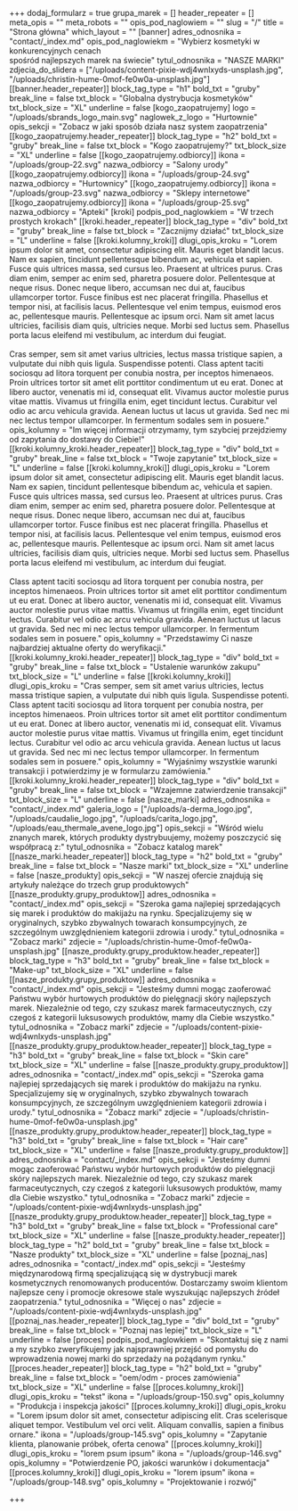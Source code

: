 +++
dodaj_formularz = true
grupa_marek = []
header_repeater = []
meta_opis = ""
meta_robots = ""
opis_pod_naglowiem = ""
slug = "/"
title = "Strona główna"
which_layout = ""
[banner]
adres_odnosnika = "contact/_index.md"
opis_pod_naglowiekm = "Wybierz kosmetyki w konkurencyjnych cenach<br>spośród najlepszych marek na świecie"
tytul_odnosnika = "NASZE MARKI"
zdjecia_do_slidera = ["/uploads/content-pixie-wdj4wnlxyds-unsplash.jpg", "/uploads/christin-hume-0mof-fe0w0a-unsplash.jpg"]
[[banner.header_repeater]]
block_tag_type = "h1"
bold_txt = "gruby"
break_line = false
txt_block = "Globalna dystrybucja kosmetyków"
txt_block_size = "XL"
underline = false
[kogo_zaopatrujemy]
logo = "/uploads/sbrands_logo_main.svg"
naglowek_z_logo = "Hurtownie"
opis_sekcji = "Zobacz w jaki sposób działa nasz system zaopatrzenia"
[[kogo_zaopatrujemy.header_repeater]]
block_tag_type = "h2"
bold_txt = "gruby"
break_line = false
txt_block = "Kogo zaopatrujemy?"
txt_block_size = "XL"
underline = false
[[kogo_zaopatrujemy.odbiorcy]]
ikona = "/uploads/group-22.svg"
nazwa_odbiorcy = "Salony urody"
[[kogo_zaopatrujemy.odbiorcy]]
ikona = "/uploads/group-24.svg"
nazwa_odbiorcy = "Hurtownicy"
[[kogo_zaopatrujemy.odbiorcy]]
ikona = "/uploads/group-23.svg"
nazwa_odbiorcy = "Sklepy internetowe"
[[kogo_zaopatrujemy.odbiorcy]]
ikona = "/uploads/group-25.svg"
nazwa_odbiorcy = "Apteki"
[kroki]
podpis_pod_naglowkiem = "W trzech prostych krokach"
[[kroki.header_repeater]]
block_tag_type = "div"
bold_txt = "gruby"
break_line = false
txt_block = "Zacznijmy działać"
txt_block_size = "L"
underline = false
[[kroki.kolumny_kroki]]
dlugi_opis_kroku = "Lorem ipsum dolor sit amet, consectetur adipiscing elit. Mauris eget blandit lacus. Nam ex sapien, tincidunt pellentesque bibendum ac, vehicula et sapien. Fusce quis ultrices massa, sed cursus leo. Praesent at ultrices purus. Cras diam enim, semper ac enim sed, pharetra posuere dolor. Pellentesque at neque risus. Donec neque libero, accumsan nec dui at, faucibus ullamcorper tortor. Fusce finibus est nec placerat fringilla. Phasellus et tempor nisi, at facilisis lacus. Pellentesque vel enim tempus, euismod eros ac, pellentesque mauris. Pellentesque ac ipsum orci. Nam sit amet lacus ultricies, facilisis diam quis, ultricies neque. Morbi sed luctus sem. Phasellus porta lacus eleifend mi vestibulum, ac interdum dui feugiat. <br><br>Cras semper, sem sit amet varius ultricies, lectus massa tristique sapien, a vulputate dui nibh quis ligula. Suspendisse potenti. Class aptent taciti sociosqu ad litora torquent per conubia nostra, per inceptos himenaeos. Proin ultrices tortor sit amet elit porttitor condimentum ut eu erat. Donec at libero auctor, venenatis mi id, consequat elit. Vivamus auctor molestie purus vitae mattis. Vivamus ut fringilla enim, eget tincidunt lectus. Curabitur vel odio ac arcu vehicula gravida. Aenean luctus ut lacus ut gravida. Sed nec mi nec lectus tempor ullamcorper. In fermentum sodales sem in posuere."
opis_kolumny = "Im więcej informacji otrzymamy, tym szybciej przejdziemy od zapytania do dostawy do Ciebie!"
[[kroki.kolumny_kroki.header_repeater]]
block_tag_type = "div"
bold_txt = "gruby"
break_line = false
txt_block = "Twoje zapytanie"
txt_block_size = "L"
underline = false
[[kroki.kolumny_kroki]]
dlugi_opis_kroku = "Lorem ipsum dolor sit amet, consectetur adipiscing elit. Mauris eget blandit lacus. Nam ex sapien, tincidunt pellentesque bibendum ac, vehicula et sapien. Fusce quis ultrices massa, sed cursus leo. Praesent at ultrices purus. Cras diam enim, semper ac enim sed, pharetra posuere dolor. Pellentesque at neque risus. Donec neque libero, accumsan nec dui at, faucibus ullamcorper tortor. Fusce finibus est nec placerat fringilla. Phasellus et tempor nisi, at facilisis lacus. Pellentesque vel enim tempus, euismod eros ac, pellentesque mauris. Pellentesque ac ipsum orci. Nam sit amet lacus ultricies, facilisis diam quis, ultricies neque. Morbi sed luctus sem. Phasellus porta lacus eleifend mi vestibulum, ac interdum dui feugiat. <br><br>Class aptent taciti sociosqu ad litora torquent per conubia nostra, per inceptos himenaeos. Proin ultrices tortor sit amet elit porttitor condimentum ut eu erat. Donec at libero auctor, venenatis mi id, consequat elit. Vivamus auctor molestie purus vitae mattis. Vivamus ut fringilla enim, eget tincidunt lectus. Curabitur vel odio ac arcu vehicula gravida. Aenean luctus ut lacus ut gravida. Sed nec mi nec lectus tempor ullamcorper. In fermentum sodales sem in posuere."
opis_kolumny = "Przedstawimy Ci nasze najbardziej aktualne oferty do weryfikacji."
[[kroki.kolumny_kroki.header_repeater]]
block_tag_type = "div"
bold_txt = "gruby"
break_line = false
txt_block = "Ustalenie warunków zakupu"
txt_block_size = "L"
underline = false
[[kroki.kolumny_kroki]]
dlugi_opis_kroku = "Cras semper, sem sit amet varius ultricies, lectus massa tristique sapien, a vulputate dui nibh quis ligula. Suspendisse potenti. Class aptent taciti sociosqu ad litora torquent per conubia nostra, per inceptos himenaeos. Proin ultrices tortor sit amet elit porttitor condimentum ut eu erat. Donec at libero auctor, venenatis mi id, consequat elit. Vivamus auctor molestie purus vitae mattis. Vivamus ut fringilla enim, eget tincidunt lectus. Curabitur vel odio ac arcu vehicula gravida. Aenean luctus ut lacus ut gravida. Sed nec mi nec lectus tempor ullamcorper. In fermentum sodales sem in posuere."
opis_kolumny = "Wyjaśnimy wszystkie warunki transakcji i potwierdzimy je w formularzu zamówienia."
[[kroki.kolumny_kroki.header_repeater]]
block_tag_type = "div"
bold_txt = "gruby"
break_line = false
txt_block = "Wzajemne zatwierdzenie transakcji"
txt_block_size = "L"
underline = false
[nasze_marki]
adres_odnosnika = "contact/_index.md"
galeria_logo = ["/uploads/a-derma_logo.jpg", "/uploads/caudalie_logo.jpg", "/uploads/carita_logo.jpg", "/uploads/eau_thermale_avene_logo.jpg"]
opis_sekcji = "Wśród wielu znanych marek, których produkty dystrybuujemy, możemy poszczycić się współpracą z:"
tytul_odnosnika = "Zobacz katalog marek"
[[nasze_marki.header_repeater]]
block_tag_type = "h2"
bold_txt = "gruby"
break_line = false
txt_block = "Nasze marki"
txt_block_size = "XL"
underline = false
[nasze_produkty]
opis_sekcji = "W naszej ofercie znajdują się artykuły należące do trzech grup produktowych"
[[nasze_produkty.grupy_produktow]]
adres_odnosnika = "contact/_index.md"
opis_sekcji = "Szeroka gama najlepiej sprzedających się marek i produktów do makijażu na rynku. Specjalizujemy się w oryginalnych, szybko zbywalnych towarach konsumpcyjnych, ze szczególnym uwzględnieniem kategorii zdrowia i urody."
tytul_odnosnika = "Zobacz marki"
zdjecie = "/uploads/christin-hume-0mof-fe0w0a-unsplash.jpg"
[[nasze_produkty.grupy_produktow.header_repeater]]
block_tag_type = "h3"
bold_txt = "gruby"
break_line = false
txt_block = "Make-up"
txt_block_size = "XL"
underline = false
[[nasze_produkty.grupy_produktow]]
adres_odnosnika = "contact/_index.md"
opis_sekcji = "Jesteśmy dumni mogąc zaoferować Państwu wybór hurtowych produktów do pielęgnacji skóry najlepszych marek. Niezależnie od tego, czy szukasz marek farmaceutycznych, czy czegoś z kategorii luksusowych produktów, mamy dla Ciebie wszystko."
tytul_odnosnika = "Zobacz marki"
zdjecie = "/uploads/content-pixie-wdj4wnlxyds-unsplash.jpg"
[[nasze_produkty.grupy_produktow.header_repeater]]
block_tag_type = "h3"
bold_txt = "gruby"
break_line = false
txt_block = "Skin care"
txt_block_size = "XL"
underline = false
[[nasze_produkty.grupy_produktow]]
adres_odnosnika = "contact/_index.md"
opis_sekcji = "Szeroka gama najlepiej sprzedających się marek i produktów do makijażu na rynku. Specjalizujemy się w oryginalnych, szybko zbywalnych towarach konsumpcyjnych, ze szczególnym uwzględnieniem kategorii zdrowia i urody."
tytul_odnosnika = "Zobacz marki"
zdjecie = "/uploads/christin-hume-0mof-fe0w0a-unsplash.jpg"
[[nasze_produkty.grupy_produktow.header_repeater]]
block_tag_type = "h3"
bold_txt = "gruby"
break_line = false
txt_block = "Hair care"
txt_block_size = "XL"
underline = false
[[nasze_produkty.grupy_produktow]]
adres_odnosnika = "contact/_index.md"
opis_sekcji = "Jesteśmy dumni mogąc zaoferować Państwu wybór hurtowych produktów do pielęgnacji skóry najlepszych marek. Niezależnie od tego, czy szukasz marek farmaceutycznych, czy czegoś z kategorii luksusowych produktów, mamy dla Ciebie wszystko."
tytul_odnosnika = "Zobacz marki"
zdjecie = "/uploads/content-pixie-wdj4wnlxyds-unsplash.jpg"
[[nasze_produkty.grupy_produktow.header_repeater]]
block_tag_type = "h3"
bold_txt = "gruby"
break_line = false
txt_block = "Professional care"
txt_block_size = "XL"
underline = false
[[nasze_produkty.header_repeater]]
block_tag_type = "h2"
bold_txt = "gruby"
break_line = false
txt_block = "Nasze produkty"
txt_block_size = "XL"
underline = false
[poznaj_nas]
adres_odnosnika = "contact/_index.md"
opis_sekcji = "Jesteśmy międzynarodową firmą specjalizującą się w dystrybucji marek kosmetycznych renomowanych producentów. Dostarczamy swoim klientom najlepsze ceny i promocje okresowe stale wyszukując najlepszych źródeł zaopatrzenia."
tytul_odnosnika = "Więcej o nas"
zdjecie = "/uploads/content-pixie-wdj4wnlxyds-unsplash.jpg"
[[poznaj_nas.header_repeater]]
block_tag_type = "div"
bold_txt = "gruby"
break_line = false
txt_block = "Poznaj nas lepiej"
txt_block_size = "L"
underline = false
[proces]
podpis_pod_naglowkiem = "Skontaktuj się z nami a my szybko zweryfikujemy jak najsprawniej przejść od pomysłu do wprowadzenia nowej marki do sprzedaży na pożądanym rynku."
[[proces.header_repeater]]
block_tag_type = "h2"
bold_txt = "gruby"
break_line = false
txt_block = "oem/odm - proces zamówienia"
txt_block_size = "XL"
underline = false
[[proces.kolumny_kroki]]
dlugi_opis_kroku = "tekst"
ikona = "/uploads/group-150.svg"
opis_kolumny = "Produkcja i inspekcja jakości"
[[proces.kolumny_kroki]]
dlugi_opis_kroku = "Lorem ipsum dolor sit amet, consectetur adipiscing elit. Cras scelerisque aliquet tempor. Vestibulum vel orci velit. Aliquam convallis, sapien a finibus ornare."
ikona = "/uploads/group-145.svg"
opis_kolumny = "Zapytanie klienta, planowanie próbek, oferta cenowa"
[[proces.kolumny_kroki]]
dlugi_opis_kroku = "lorem psum ipsum"
ikona = "/uploads/group-146.svg"
opis_kolumny = "Potwierdzenie PO, jakości warunków i dokumentacja"
[[proces.kolumny_kroki]]
dlugi_opis_kroku = "lorem ipsum"
ikona = "/uploads/group-148.svg"
opis_kolumny = "Projektowanie i rozwój"

+++
